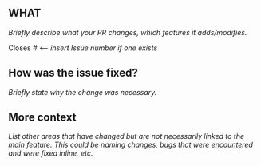 ## WHAT

_Briefly describe what your PR changes, which features it adds/modifies._

Closes # <-- _insert Issue number if one exists_

## How was the issue fixed?

_Briefly state why the change was necessary._

## More context

_List other areas that have changed but are not necessarily linked to the main feature. This could be naming changes,
bugs that were encountered and were fixed inline, etc._
